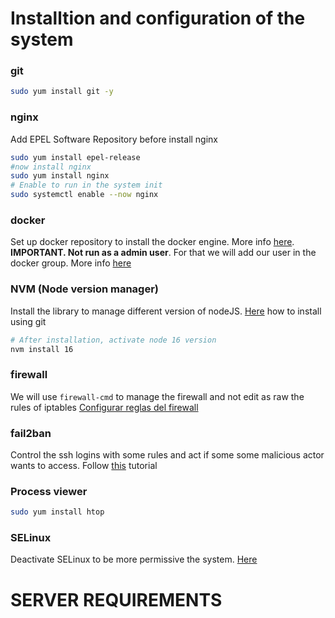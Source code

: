 # Installtion and configuration of the system
### git
```bash
sudo yum install git -y
```
### nginx
Add EPEL Software Repository before install nginx
```bash
sudo yum install epel-release
#now install nginx
sudo yum install nginx
# Enable to run in the system init
sudo systemctl enable --now nginx
```
### docker
Set up docker repository to install the docker engine. More info [here](https://docs.docker.com/engine/install/centos/#set-up-the-repository).
**IMPORTANT. Not run as a admin user**. For that we will add our user in the docker group. More info [here](https://docs.docker.com/engine/install/linux-postinstall/)
### NVM (Node version manager)
Install the library to manage different version of nodeJS. [Here](https://github.com/nvm-sh/nvm#git-install) how to install using git
```bash
# After installation, activate node 16 version
nvm install 16
```
### firewall
We will use `firewall-cmd` to manage the firewall and not edit as raw the rules of iptables
[Configurar reglas del firewall](https://www.solvetic.com/tutoriales/article/3467-firewall-centos-7-configurar-habilitar-deshabilitar-crear-reglas/)
### fail2ban
Control the ssh logins with some rules and act if some some malicious actor wants to access. Follow [this](https://www.digitalocean.com/community/tutorials/how-to-protect-ssh-with-fail2ban-on-centos-7) tutorial
### Process viewer
```bash
sudo yum install htop
```
### SELinux
Deactivate SELinux to be more permissive the system. [Here](https://www.tecmint.com/disable-selinux-in-centos-rhel-fedora/)

# SERVER REQUIREMENTS
